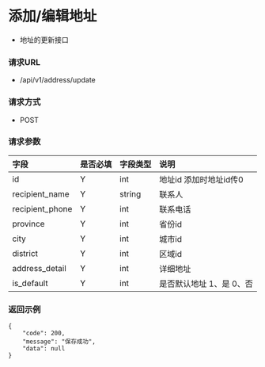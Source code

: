 # 添加/编辑地址

* 地址的更新接口

### 请求URL

* /api/v1/address/update

### 请求方式
* POST

### 请求参数

| 字段 | 是否必填 | 字段类型   | 说明              |
|:---|:-----|:-------|:----------------|
| id   | Y    | int    | 地址id  添加时地址id传0 |
| recipient_name   | Y    | string | 联系人             |
| recipient_phone   | Y    | int    | 联系电话            |
| province   | Y    | int    | 省份id            |
| city   | Y    | int    | 城市id            |
| district   | Y    | int    | 区域id            |
| address_detail   | Y    | int    | 详细地址            |
| is_default   | Y    | int    | 是否默认地址 1、是 0、否  |


### 返回示例

```
{
    "code": 200,
    "message": "保存成功",
    "data": null
}
```
